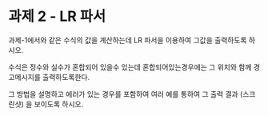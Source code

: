 
# 과제 2 - LR 파서

과제-1에서와 같은 수식의 값을 계산하는데 LR 파서을 이용하여 그값을 출력하도록 하시오.

수식은 정수와 실수가 혼합되어 있을수 있는데 혼합되어있는경우에는 그 위치와 함께 경고메시지를 출력하도록한다.

그 방법을 설명하고 에러가 있는 경우를 포함하여 여러 예를 통하여 그 출력 결과 (스크린샷) 을 보이도록 하시오.

